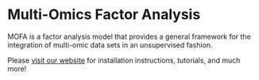 
# Multi-Omics Factor Analysis

MOFA is a factor analysis model that provides a general framework for the integration of multi-omic data sets in an unsupervised fashion.  

Please [visit our website](https://biofam.github.io/MOFA2/) for installation instructions, tutorials, and much more!